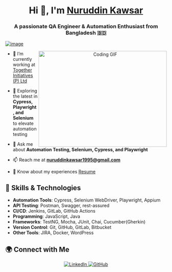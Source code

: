 <h1 align="center">Hi 👋, I'm <a href="https://github.com/kawsar-95" target="blank">Nuruddin Kawsar</a></h1>
<h3 align="center">A passionate QA Engineer & Automation Enthusiast from Bangladesh 🇧🇩</h3>


<p align="left"> <a href="https://x.com/nur_kawsar95" target="blank"><img alt="image" src="https://github.com/user-attachments/assets/5e2ff6c8-e841-40f9-a377-ad6a94069231" />
<!--   <img src="https://img.shields.io/twitter/follow/nur_kawsar95?logo=twitter&style=for-the-badge" alt="twitter_handle" /> -->
</a> </p>

<a target="_blank" align="center">
  <img align="right" height="300" width="400" alt="Coding GIF" src="https://media.giphy.com/media/qgQUggAC3Pfv687qPC/giphy.gif">
</a>

- 🔭 I’m currently working at [Together Initiatives (P) Ltd](https://togetherinitiatives.com)

- 🌱 Exploring the latest in **Cypress, Playwright, and Selenium** to elevate automation testing 

- 💬 Ask me about **Automation Testing, Selenium, Cypress, and Playwright**

- 📫 Reach me at **nuruddinkawsar1995@gmail.com**

- 📄 Know about my experiences [Resume](https://drive.google.com/file/d/1RkirIrHSZoZR_XfJuW5fTFXKTQ7wGy7a/view?usp=drive_link)

## 🔧 Skills & Technologies

- **Automation Tools**: Cypress, Selenium WebDriver, Playwright, Appium
- **API Testing**: Postman, Swagger, rest-assured
- **CI/CD**: Jenkins, GitLab, GitHub Actions
- **Programming**: JavaScript, Java
- **Frameworks**: TestNG, Mocha, JUnit, Chai, Cucumber(Gherkin)
- **Version Control**: Git, GitHub, GitLab, Bitbucket
- **Other Tools**: JIRA, Docker, WordPress

## 🌍 Connect with Me

<p align="center">
    <a href="https://www.linkedin.com/in/nuruddin-kawsar-3b5152279/" target="_blank" title="LinkedIn">
      <img src="https://img.icons8.com/doodle/40/000000/linkedin--v2.png" alt="LinkedIn" />
    </a>
    <a href="https://github.com/kawsar-95" target="_blank" title="GitHub">
      <img src="https://img.icons8.com/doodle/40/000000/github--v1.png" alt="GitHub" />
    </a>
 
</p>


